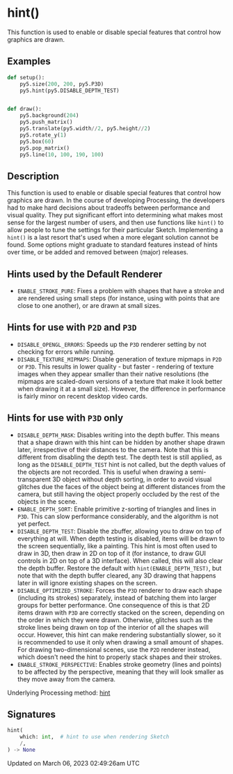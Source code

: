 # hint()

This function is used to enable or disable special features that control how graphics are drawn.

## Examples

<div class="example-table">

<div class="example-row"><div class="example-cell-image">

</div><div class="example-cell-code">

```python
def setup():
    py5.size(200, 200, py5.P3D)
    py5.hint(py5.DISABLE_DEPTH_TEST)


def draw():
    py5.background(204)
    py5.push_matrix()
    py5.translate(py5.width//2, py5.height//2)
    py5.rotate_y(1)
    py5.box(60)
    py5.pop_matrix()
    py5.line(10, 100, 190, 100)
```

</div></div>

</div>

## Description

This function is used to enable or disable special features that control how graphics are drawn. In the course of developing Processing, the developers had to make hard decisions about tradeoffs between performance and visual quality. They put significant effort into determining what makes most sense for the largest number of users, and then use functions like `hint()` to allow people to tune the settings for their particular Sketch. Implementing a `hint()` is a last resort that's used when a more elegant solution cannot be found. Some options might graduate to standard features instead of hints over time, or be added and removed between (major) releases.

Hints used by the Default Renderer
----------------------------------

* `ENABLE_STROKE_PURE`: Fixes a problem with shapes that have a stroke and are rendered using small steps (for instance, using [](sketch_vertex) with points that are close to one another), or are drawn at small sizes.

Hints for use with `P2D` and `P3D`
--------------------------------------

* `DISABLE_OPENGL_ERRORS`: Speeds up the `P3D` renderer setting by not checking for errors while running.
* `DISABLE_TEXTURE_MIPMAPS`: Disable generation of texture mipmaps in `P2D` or `P3D`. This results in lower quality - but faster - rendering of texture images when they appear smaller than their native resolutions (the mipmaps are scaled-down versions of a texture that make it look better when drawing it at a small size). However, the difference in performance is fairly minor on recent desktop video cards.


Hints for use with `P3D` only
-------------------------------

* `DISABLE_DEPTH_MASK`: Disables writing into the depth buffer. This means that a shape drawn with this hint can be hidden by another shape drawn later, irrespective of their distances to the camera. Note that this is different from disabling the depth test. The depth test is still applied, as long as the `DISABLE_DEPTH_TEST` hint is not called, but the depth values of the objects are not recorded. This is useful when drawing a semi-transparent 3D object without depth sorting, in order to avoid visual glitches due the faces of the object being at different distances from the camera, but still having the object properly occluded by the rest of the objects in the scene.
* `ENABLE_DEPTH_SORT`: Enable primitive z-sorting of triangles and lines in `P3D`. This can slow performance considerably, and the algorithm is not yet perfect.
* `DISABLE_DEPTH_TEST`: Disable the zbuffer, allowing you to draw on top of everything at will. When depth testing is disabled, items will be drawn to the screen sequentially, like a painting. This hint is most often used to draw in 3D, then draw in 2D on top of it (for instance, to draw GUI controls in 2D on top of a 3D interface). When called, this will also clear the depth buffer. Restore the default with `hint(ENABLE_DEPTH_TEST)`, but note that with the depth buffer cleared, any 3D drawing that happens later in will ignore existing shapes on the screen.
* `DISABLE_OPTIMIZED_STROKE`: Forces the `P3D` renderer to draw each shape (including its strokes) separately, instead of batching them into larger groups for better performance. One consequence of this is that 2D items drawn with `P3D` are correctly stacked on the screen, depending on the order in which they were drawn. Otherwise, glitches such as the stroke lines being drawn on top of the interior of all the shapes will occur. However, this hint can make rendering substantially slower, so it is recommended to use it only when drawing a small amount of shapes. For drawing two-dimensional scenes, use the `P2D` renderer instead, which doesn't need the hint to properly stack shapes and their strokes.
* `ENABLE_STROKE_PERSPECTIVE`: Enables stroke geometry (lines and points) to be affected by the perspective, meaning that they will look smaller as they move away from the camera.

Underlying Processing method: [hint](https://processing.org/reference/hint_.html)

## Signatures

```python
hint(
    which: int,  # hint to use when rendering Sketch
    /,
) -> None
```

Updated on March 06, 2023 02:49:26am UTC
